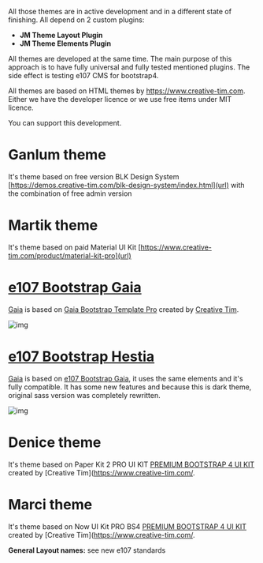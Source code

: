 All those themes are in active development and in a different state of finishing.  All depend on 2 custom plugins:
- **JM Theme Layout Plugin**
- **JM Theme Elements Plugin**   

All themes are developed at the same time. The main purpose of this approach is to have fully universal and fully tested mentioned plugins.  The side effect is testing e107 CMS for bootstrap4.

All themes are based on HTML themes by https://www.creative-tim.com.  Either we have the developer licence or we use free items under MIT licence. 

You can support this development.  

# Ganlum theme 
It's theme based on free version  BLK Design System [https://demos.creative-tim.com/blk-design-system/index.html](url) with the combination of free admin version

# Martik theme 
It's theme based on paid Material UI Kit  [https://www.creative-tim.com/product/material-kit-pro](url)

# [e107 Bootstrap Gaia](https://www.e107sk.com/documentation/e107-gaia-pro-theme/?cat.115)

[Gaia](https://www.e107sk.com/documentation/e107-gaia-pro-theme/?cat.115) is based on [Gaia Bootstrap Template Pro](https://www.creative-tim.com/product/gaia-bootstrap-template-pro) created by [Creative Tim](https://www.creative-tim.com/).   


![img](https://www.e107sk.com/img/preview_gaia_preview.jpg)


# [e107 Bootstrap Hestia](https://www.e107sk.com/documentation/e107-hestia-bootstrap-pro-theme/?cat.247)

[Gaia](https://www.e107sk.com/documentation/e107-hestia-bootstrap-pro-theme/?cat.247) is based on [e107 Bootstrap Gaia](https://www.e107sk.com/documentation/e107-gaia-pro-theme/?cat.115), it uses the same elements and it's fully compatible. It has some new features and because this is dark theme, original sass version was completely rewritten. 


![img](https://www.e107sk.com/img/preview_hestia_preview.jpg)


# Denice theme
It's theme based on Paper Kit 2 PRO UI KIT [PREMIUM BOOTSTRAP 4 UI KIT](https://demos.creative-tim.com/paper-kit-2-pro/presentation.html) created by [Creative Tim](https://www.creative-tim.com/.   

# Marci theme
It's theme based on Now UI Kit PRO BS4 [PREMIUM BOOTSTRAP 4 UI KIT](https://www.creative-tim.com/product/now-ui-kit-pro) created by [Creative Tim](https://www.creative-tim.com/.   


**General Layout names:**
see new e107 standards 





